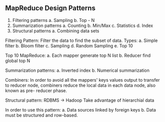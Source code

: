 ## MapReduce Design Patterns

1. Filtering patterns
	a. Sampling
	b. Top - N
2. Summarization patterns
	a. Counting
	b. Min/Max
	c. Statistics
	d. Index
3. Structural patterns
	a. Combining data sets

Filtering Pattern:
Filter the data to find the subset of data.
Types:
a. Simple filter
b. Bloom filter
c. Sampling
d. Random Sampling
e. Top 10

Top 10 MapReduce:
a. Each mapper generate top N list
b. Reducer find global top N

Summarization patterns:
a. Inverted index
b. Numerical summarization

Combiners:
In order to avoid all the mappers' keys values output to transfer to reducer
	node, combiners reduce the local data in each data node, also known as pre-
	reducer phase.

Structural pattern:
RDBMS -> Hadoop
Take advantage of hierarchial data

In order to use this pattern:
a. Data sources linked by foreign keys
b. Data must be structured and row-based.
